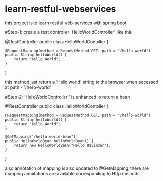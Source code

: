 # learn-restful-webservices
this project is to learn restful web-services with spring boot 

#Step-1: create a rest controller 'HelloWorldController' like this

@RestController
public class HelloWorldContoller {

	@RequestMapping(method = RequestMethod.GET, path = "/hello-world")
	public String helloWorld() {
		return "Hello World";
	}
}

this method just return a 'Hello world' string to the browser when accessed at path - '/hello-world'

#Step-2: 'HelloWorldController'' is enhanced to return a bean

@RestController
public class HelloWorldContoller {

	@RequestMapping(method = RequestMethod.GET, path = "/hello-world")
	public String helloWorld() {
		return "Hello World";
	}

	@GetMapping("/hello-world-bean")
	public HelloWorldBean helloWorldBean() {
		return new HelloWorldBean("Hello Ravinder");
	}
}

also annotation of mapping is also updated to @GetMapping, there are mapping annotations are available corresponding to Http methods.